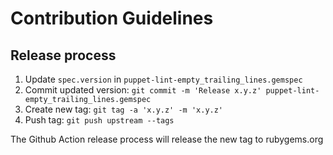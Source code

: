 # Contribution Guidelines

## Release process

1. Update `spec.version` in `puppet-lint-empty_trailing_lines.gemspec`
1. Commit updated version: `git commit -m 'Release x.y.z' puppet-lint-empty_trailing_lines.gemspec`
1. Create new tag: `git tag -a 'x.y.z' -m 'x.y.z'`
1. Push tag: `git push upstream --tags`

The Github Action release process will release the new tag to rubygems.org
